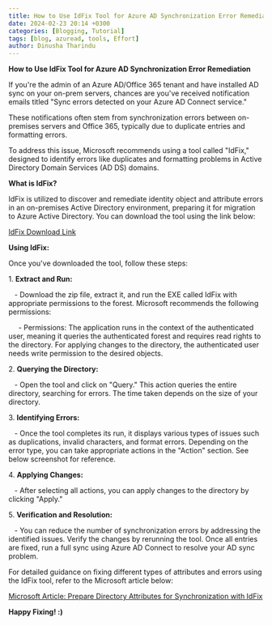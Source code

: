 ```yaml
---
title: How to Use IdFix Tool for Azure AD Synchronization Error Remediation
date: 2024-02-23 20:14 +0300
categories: [Blogging, Tutorial]
tags: [blog, azuread, tools, Effort]
author: Dinusha Tharindu
---
```



**How to Use IdFix Tool for Azure AD Synchronization Error Remediation**

If you're the admin of an Azure AD/Office 365 tenant and have installed AD sync on your on-prem servers, chances are you've received notification emails titled "Sync errors detected on your Azure AD Connect service."

These notifications often stem from synchronization errors between on-premises servers and Office 365, typically due to duplicate entries and formatting errors.

To address this issue, Microsoft recommends using a tool called "IdFix," designed to identify errors like duplicates and formatting problems in Active Directory Domain Services (AD DS) domains.

**What is IdFix?**

IdFix is utilized to discover and remediate identity object and attribute errors in an on-premises Active Directory environment, preparing it for migration to Azure Active Directory. You can download the tool using the link below:

[IdFix Download Link](https://www.microsoft.com/en-us/download/details.aspx?id=36832)

**Using IdFix:**

Once you've downloaded the tool, follow these steps:

1\. **Extract and Run:**

   - Download the zip file, extract it, and run the EXE called IdFix with appropriate permissions to the forest. Microsoft recommends the following permissions:

     - Permissions: The application runs in the context of the authenticated user, meaning it queries the authenticated forest and requires read rights to the directory. For applying changes to the directory, the authenticated user needs write permission to the desired objects.

2\. **Querying the Directory:**

   - Open the tool and click on "Query." This action queries the entire directory, searching for errors. The time taken depends on the size of your directory.

3\. **Identifying Errors:**

   - Once the tool completes its run, it displays various types of issues such as duplications, invalid characters, and format errors. Depending on the error type, you can take appropriate actions in the "Action" section. See below screenshot for reference.

4\. **Applying Changes:**

   - After selecting all actions, you can apply changes to the directory by clicking "Apply."

5\. **Verification and Resolution:**

   - You can reduce the number of synchronization errors by addressing the identified issues. Verify the changes by rerunning the tool. Once all entries are fixed, run a full sync using Azure AD Connect to resolve your AD sync problem.

For detailed guidance on fixing different types of attributes and errors using the IdFix tool, refer to the Microsoft article below:

[Microsoft Article: Prepare Directory Attributes for Synchronization with IdFix](https://docs.microsoft.com/en-us/office365/enterprise/prepare-directory-attributes-for-synch-with-idfix)

**Happy Fixing! :)**
